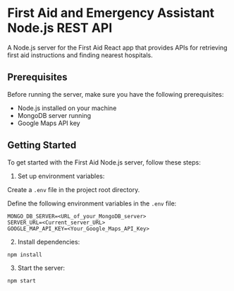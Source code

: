 # First Aid and Emergency Assistant Node.js REST API

A Node.js server for the First Aid React app that provides APIs for retrieving first aid instructions and finding nearest hospitals.

## Prerequisites

Before running the server, make sure you have the following prerequisites:

- Node.js installed on your machine
- MongoDB server running
- Google Maps API key

## Getting Started

To get started with the First Aid Node.js server, follow these steps:

1. Set up environment variables:

Create a `.env` file in the project root directory.

Define the following environment variables in the `.env` file:

```
MONGO_DB_SERVER=<URL_of_your_MongoDB_server>
SERVER_URL=<Current_server_URL>
GOOGLE_MAP_API_KEY=<Your_Google_Maps_API_Key>
```

2. Install dependencies:

```
npm install
```

3. Start the server:

```
npm start
```
